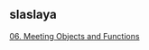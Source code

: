 <h2>slaslaya</h2><a href="https://slaplace.notion.site/06-Meeting-Objects-and-Functions-3b1441b0cc6c4f6c84e179ff18db9c78">06. Meeting Objects and Functions</a>